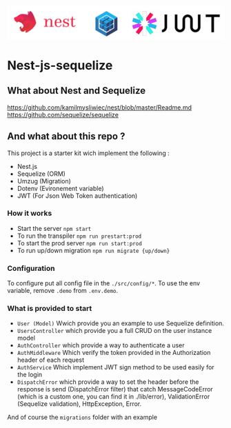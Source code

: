 ![Nest](assets/logo.png)

# Nest-js-sequelize

## What about Nest and Sequelize 

https://github.com/kamilmysliwiec/nest/blob/master/Readme.md
https://github.com/sequelize/sequelize 

## And what about this repo ?

This project is a starter kit wich implement the following :

- Nest.js
- Sequelize (ORM)
- Umzug (Migration)
- Dotenv (Evironement variable)
- JWT (For Json Web Token authentication) 

 ### How it works
 
- Start the server `npm start`
- To run the transpiler `npm run prestart:prod`
- To start the prod server `npm run start:prod`
- To run up/down migration `npm run migrate {up/down}`

### Configuration

To configure put all config file in the `./src/config/*`.
To use the env variable, remove `.demo` from `.env.demo`.

### What is provided to start

- `User (Model)` Wwich provide you an example to use Sequelize definition. 
- `UsersController` which provide you a full CRUD on the user instance model
- `AuthController` which provide a way to authenticate a user
- `AuthMiddleware` Which verify the token provided in the Authorization header of each request
- `AuthService` Which implement JWT sign method to be used easily for the login 
- `DispatchError` which provide a way to set the header before the response is send (DispatchError filter)
that catch MessageCodeError (which is a custom one, you can find it in ./lib/error), ValidationError (Sequelize validation), HttpException, Error.

And of course the `migrations` folder with an example
